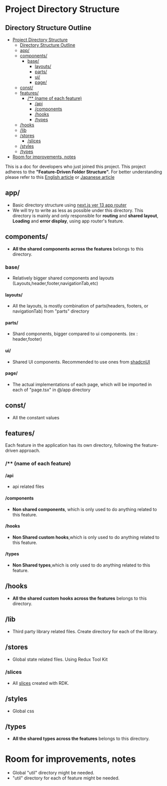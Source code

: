 # Project Directory Structure

## Directory Structure Outline

- [Project Directory Structure](#project-directory-structure)
  - [Directory Structure Outline](#directory-structure-outline)
  - [app/](#app)
  - [components/](#components)
    - [base/](#base)
      - [layouts/](#layouts)
      - [parts/](#parts)
      - [ui/](#ui)
      - [page/](#page)
  - [const/](#const)
  - [features/](#features)
    - [/\*\* (name of each feature)](#-name-of-each-feature)
      - [/api](#api)
      - [/components](#components-1)
      - [/hooks](#hooks)
      - [/types](#types)
  - [/hooks](#hooks-1)
  - [/lib](#lib)
  - [/stores](#stores)
    - [/slices](#slices)
  - [/styles](#styles)
  - [/types](#types-1)
- [Room for improvements, notes](#room-for-improvements-notes)

This is a doc for developers who just joined this project.
This project adheres to the **"Feature-Driven Folder Structure".**
For better understanding please refer to this [English article](https://dev.to/profydev/screaming-architecture-evolution-of-a-react-folder-structure-4g25#indexjs-as-public-api)
or [Japanese article](https://zenn.dev/necscat/articles/d5d9b7a3f859d7)

## app/

- Basic directory structure using [next.js ver 13 app router](https://nextjs.org/docs/app)
- We will try to write as less as possible under this directory. This directory is mainly and only responsible for **routing** and **shared layout**, **Loading** and **error display**, using app router's feature.

## components/

- **All the shared components across the features** belongs to this directory.

### base/

- Relatively bigger shared components and layouts (Layouts,header,footer,navigationTab,etc)

#### layouts/

- All the layouts, is mostly combination of parts(headers, footers, or navigationTab) from "parts" directory

#### parts/

- Shard components, bigger compared to ui components. (ex : header,footer)

#### ui/

- Shared UI components. Recommended to use ones from [shadcnUI](https://ui.shadcn.com/docs)

#### page/

- The actual implementations of each page, which will be imported in each of "page.tsx" in @/app directory

## const/

- All the constant values

## features/

Each feature in the application has its own directory, following the feature-driven approach.

### /\*\* (name of each feature)

#### /api

- api related files

#### /components

- **Non shared components**, which is only used to do anything related to this feature.

#### /hooks

- **Non Shared custom hooks**,which is only used to do anything related to this feature.

#### /types

- **Non Shared types**,which is only used to do anything related to this feature.

## /hooks

- **All the shared custom hooks across the features** belongs to this directory.

## /lib

- Third party library related files. Create directory for each of the library.

## /stores

- Global state related files. Using Redux Tool Kit

### /slices

- All [slices](https://redux.js.org/tutorials/essentials/part-2-app-structure#:~:text=Redux%20Slices%E2%80%8B,multiple%20%22slices%22%20of%20state.) created with RDK.

## /styles

- Global css

## /types

- **All the shared types across the features** belongs to this directory.

# Room for improvements, notes

- Global "util" directory might be needed.
- "util" directory for each of feature might be needed.
